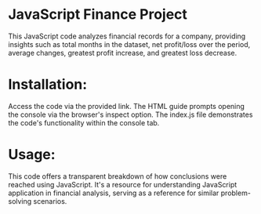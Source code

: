 # JavaScript Finance Project
This JavaScript code analyzes financial records for a company, providing insights such as total months in the dataset, net profit/loss over the period, average changes, greatest profit increase, and greatest loss decrease.

# Installation:
Access the code via the provided link. The HTML guide prompts opening the console via the browser's inspect option. The index.js file demonstrates the code's functionality within the console tab.

# Usage:
This code offers a transparent breakdown of how conclusions were reached using JavaScript. It's a resource for understanding JavaScript application in financial analysis, serving as a reference for similar problem-solving scenarios.





